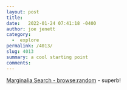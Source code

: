 ```yaml
---
layout: post
title:  
date:   2022-01-24 07:41:18 -0400
author: joe jenett
category:
  -  explore
permalink: /4013/
slug: 4013
summary: a cool starting point
comments: 
---
```

[Marginalia Search - browse:random](https://search.marginalia.nu/explore/random) - superb!


<a href="https://brid.gy/publish/twitter"></a>
<data class="p-bridgy-omit-link" value="false"></data>